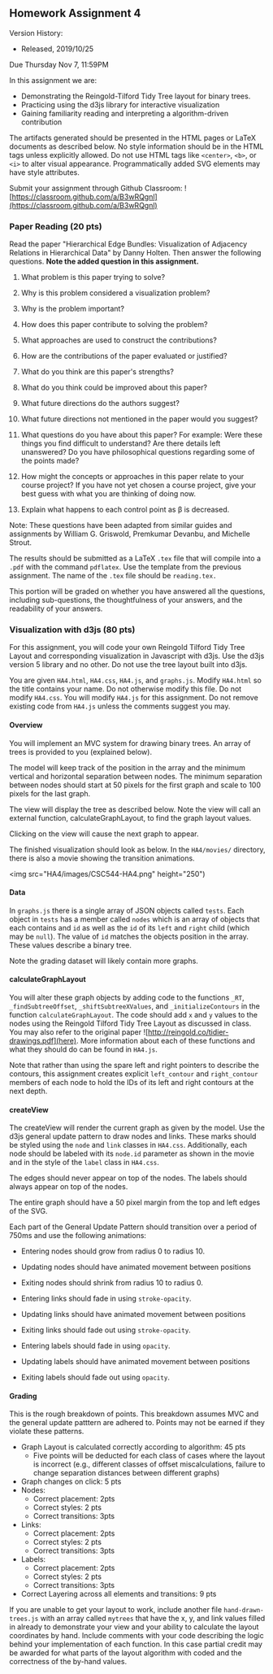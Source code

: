 ## Homework Assignment 4

Version History: 

- Released, 2019/10/25


Due Thursday Nov 7, 11:59PM

In this assignment we are:

- Demonstrating the Reingold-Tilford Tidy Tree layout for binary trees.
- Practicing using the d3js library for interactive visualization
- Gaining familiarity reading and interpreting a algorithm-driven contribution

The artifacts generated should be presented in the HTML pages or LaTeX
documents as described below. No style information should be in the HTML tags
unless explicitly allowed. Do not use HTML tags like `<center>`, `<b>`, or
`<i>` to alter visual appearance.  Programmatically added SVG elements may
have style attributes.

Submit your assignment through Github Classroom: ![https://classroom.github.com/a/B3wRQgnl](https://classroom.github.com/a/B3wRQgnl)

### Paper Reading (20 pts)

Read the paper "Hierarchical Edge Bundles: Visualization of Adjacency
Relations in Hierarchical Data" by Danny Holten. Then answer the following
questions. **Note the added question in this assignment.**

1. What problem is this paper trying to solve?

2. Why is this problem considered a visualization problem?

3. Why is the problem important?

4. How does this paper contribute to solving the problem? 

5. What approaches are used to construct the contributions?

6. How are the contributions of the paper evaluated or justified? 

7. What do you think are this paper's strengths? 

8. What do you think could be improved about this paper?

9. What future directions do the authors suggest? 

10. What future directions not mentioned in the paper would you suggest?

11. What questions do you have about this paper? For example: Were these things
   you find difficult to understand? Are there details left unanswered? Do you
have philosophical questions regarding some of the points made?

12. How might the concepts or approaches in this paper relate to your course
   project? If you have not yet chosen a course project, give your best guess
with what you are thinking of doing now.

13. Explain what happens to each control point as β is decreased.

Note: These questions have been adapted from similar guides and assignments by
William G.  Griswold, Premkumar Devanbu, and Michelle Strout.

The results should be submitted as a LaTeX `.tex` file that will compile into
a `.pdf` with the command `pdflatex`. Use the template from the previous
assignment. The name of the `.tex` file should be `reading.tex.`

This portion will be graded on whether you have answered all the questions,
including sub-questions, the thoughtfulness of your answers, and the
readability of your answers.

### Visualization with d3js (80 pts)

For this assignment, you will code your own Reingold Tilford Tidy Tree Layout
and corresponding visualization in Javascript with d3js. Use the d3js version
5 library and no other. Do not use the tree layout built into d3js.

You are given `HA4.html`, `HA4.css`, `HA4.js`, and `graphs.js`.  Modify
`HA4.html` so the title contains your name. Do not otherwise modify this file.
Do not modify `HA4.css`. You will modify `HA4.js` for this assignment. Do not
remove existing code from `HA4.js` unless the comments suggest you may.

#### Overview

You will implement an MVC system for drawing binary trees. An array of trees
is provided to you (explained below). 

The model will keep track of the position in the array and the minimum
vertical and horizontal separation between nodes. The minimum separation
between nodes should start at 50 pixels for the first graph and scale to 100
pixels for the last graph.

The view will display the tree as described below. Note the view will call an
external function, calculateGraphLayout, to find the graph layout values.

Clicking on the view will cause the next graph to appear.

The finished visualization should look as below. In the `HA4/movies/` directory, there
is also a movie showing the transition animations.

<img src="HA4/images/CSC544-HA4.png" height="250")


#### Data

In `graphs.js` there is a single array of JSON objects called `tests`. Each
object in `tests` has a member called `nodes` which is an array of objects
that each contains and `id` as well as the `id` of its `left` and `right`
child (which may be `null`). The value of `id` matches the objects position in
the array. These values describe a binary tree. 

Note the grading dataset will likely contain more graphs.

#### calculateGraphLayout

You will alter these graph objects by adding code to the functions `_RT`,
`_findSubtreeOffset`, `_shiftSubtreeXValues`, and `_initializeContours` in the
function `calculateGraphLayout`. The code should add `x` and `y` values to the
nodes using the Reingold Tilford Tidy Tree Layout as discussed in class.  You
may also refer to the original paper
![http://reingold.co/tidier-drawings.pdf](here). More information about each
of these functions and what they should do can be found in `HA4.js`. 

Note that rather than using the spare left and right pointers to describe the
contours, this assignment creates explicit `left_contour` and `right_contour`
members of each node to hold the IDs of its left and right contours at the 
next depth. 

#### createView

The createView will render the current graph as given by the model. Use the
d3js general update pattern to draw nodes and links. These marks should be
styled using the `node` and `link` classes in `HA4.css`. Additionally, each
node should be labeled with its `node.id` parameter as shown in the movie and
in the style of the `label` class in `HA4.css`.

The edges should never appear on top of the nodes. The labels should always
appear on top  of the nodes.

The entire graph should have a 50 pixel margin from the top and left edges of
the SVG.

Each part of the General Update Pattern should transition over a period of
750ms  and use the following animations:

- Entering nodes should grow from radius 0 to radius 10. 

- Updating nodes should have animated movement between positions

- Exiting nodes should shrink from radius 10 to radius 0.

- Entering links should fade in using `stroke-opacity`.

- Updating links should have animated movement between positions

- Exiting links should fade out using `stroke-opacity`.

- Entering labels should fade in using `opacity`.

- Updating labels should have animated movement between positions

- Exiting labels should fade out using `opacity`.


#### Grading

This is the rough breakdown of points. This breakdown assumes MVC and the
general update patttern are adhered to. Points may not be earned if they
violate these patterns.

- Graph Layout is calculated correctly according to algorithm: 45 pts
  -  Five points will be deducted for each class of cases where the layout is
     incorrect (e.g., different classes of offset miscalculations, failure to
change separation distances between different graphs)
- Graph changes on click: 5 pts
- Nodes:
  - Correct placement: 2pts
  - Correct styles: 2 pts
  - Correct transitions: 3pts 
- Links:
  - Correct placement: 2pts
  - Correct styles: 2 pts
  - Correct transitions: 3pts
- Labels:
  - Correct placement: 2pts
  - Correct styles: 2 pts
  - Correct transitions: 3pts
- Correct Layering across all elements and transitions: 9 pts

If you are unable to get your layout to work, include another file
`hand-drawn-trees.js` with an array called `mytrees` that have the x, y, and
link values filled in already to demonstrate your view and your ability to
calculate the layout coordinates by hand. Include comments with your code
describing the logic behind your implementation of each function. In this case
partial credit may be awarded for what parts of the layout  algorithm with
coded and the correctness of the by-hand values.



